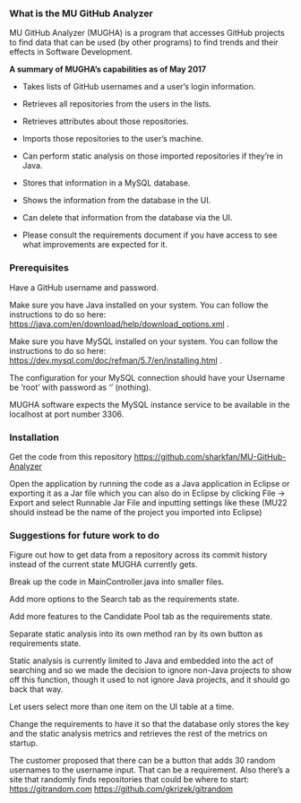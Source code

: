 ### What is the MU GitHub Analyzer

MU GitHub Analyzer (MUGHA) is a program that accesses GitHub projects to find data that can be used (by other programs) to find trends and their effects in Software Development.

**A summary of MUGHA’s capabilities as of May 2017**

* Takes lists of GitHub usernames and a user’s login information.

* Retrieves all repositories from the users in the lists.

* Retrieves attributes about those repositories.

* Imports those repositories to the user’s machine.

* Can perform static analysis on those imported repositories if they’re in Java.

* Stores that information in a MySQL database.

* Shows the information from the database in the UI.

* Can delete that information from the database via the UI.

* Please consult the requirements document if you have access to see what improvements are expected for it.



### Prerequisites

Have a GitHub username and password.

Make sure  you have Java installed on your system. You can follow the instructions to do so here: https://java.com/en/download/help/download_options.xml .

Make sure you have MySQL installed on your system. You can follow the instructions to do so here: https://dev.mysql.com/doc/refman/5.7/en/installing.html .

The configuration for your MySQL connection should have your Username be ‘root’ with password as ‘’ (nothing).

MUGHA software expects the MySQL instance service to be available in the localhost at port number 3306.



### Installation

Get the code from this repository https://github.com/sharkfan/MU-GitHub-Analyzer

Open the application  by running the code as a Java application in Eclipse or exporting it as a Jar file which you can also do in Eclipse by clicking File → Export and select Runnable Jar File and inputting settings like these (MU22 should instead be the name of the project you imported into Eclipse)



### Suggestions for future work to do

Figure out how to get data from a repository across its commit history instead of the current state MUGHA currently gets.

Break up the code in MainController.java into smaller files.

Add more options to the Search tab as the requirements state.

Add more features to the Candidate Pool tab as the requirements state.

Separate static analysis into its own method ran by its own button as requirements state.

Static analysis is currently limited to Java and embedded into the act of searching and so we made the decision to ignore non-Java projects to show off this function, though it used to not ignore Java projects, and it should go back that way.

Let users select more than one item on the UI table at a time.

Change the requirements to have it so that the database only stores the key and the static analysis metrics and retrieves the rest of the metrics on startup.

The customer proposed that there can be a button that adds 30 random usernames to the username input. That can be a requirement. Also there’s a site that randomly finds repositories that could be where to start: https://gitrandom.com https://github.com/gkrizek/gitrandom